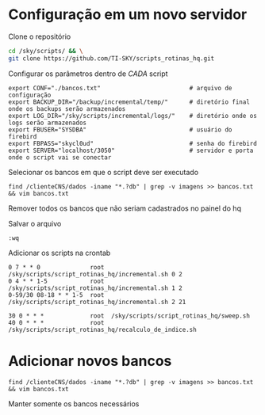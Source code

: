 # Configuração em um novo servidor

Clone o repositório

```bash
cd /sky/scripts/ && \
git clone https://github.com/TI-SKY/scripts_rotinas_hq.git
```

Configurar os parâmetros dentro de *CADA* script

```shell
export CONF="./bancos.txt"                         # arquivo de configuração
export BACKUP_DIR="/backup/incremental/temp/"      # diretório final onde os backups serão armazenados
export LOG_DIR="/sky/scripts/incremental/logs/"    # diretório onde os logs serão armazenados
export FBUSER="SYSDBA"                             # usuário do firebird 
export FBPASS="skycl0ud"                           # senha do firebird
export SERVER="localhost/3050"                     # servidor e porta onde o script vai se conectar
```

Selecionar os bancos em que o script deve ser executado

```shell
find /clienteCNS/dados -iname "*.?db" | grep -v imagens >> bancos.txt  && vim bancos.txt
```
Remover todos os bancos que não seriam cadastrados no painel do hq

Salvar o arquivo

```shell
:wq
```

Adicionar os scripts na crontab

```shell
0 7 * * 0              root  /sky/scripts/script_rotinas_hq/incremental.sh 0 2
0 4 * * 1-5            root  /sky/scripts/script_rotinas_hq/incremental.sh 1 2
0-59/30 08-18 * * 1-5  root  /sky/scripts/script_rotinas_hq/incremental.sh 2 21

30 0 * * *             root  /sky/scripts/script_rotinas_hq/sweep.sh
40 0 * * *             root  /sky/scripts/script_rotinas_hq/recalculo_de_indice.sh
```

# Adicionar novos bancos

```shell
find /clienteCNS/dados -iname "*.?db" | grep -v imagens >> bancos.txt  && vim bancos.txt
```
Manter somente os bancos necessários
